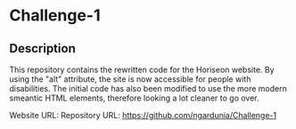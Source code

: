 # Challenge-1 

## Description 

This repository contains the rewritten code for the Horiseon website. By using the "alt" attribute, the site is now accessible for people with disabilities.
The initial code has also been modified to use the more modern smeantic HTML elements, therefore looking a lot cleaner to go over.

Website URL: 
Repository URL: https://github.com/ngardunia/Challenge-1

